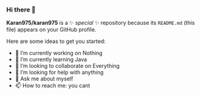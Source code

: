 ### Hi there 👋
**Karan975/karan975** is a ✨ _special_ ✨ repository because its `README.md` (this file) appears on your GitHub profile.

Here are some ideas to get you started:

- 🔭 I’m currently working on Nothing
- 🌱 I’m currently learning Java
- 👯 I’m looking to collaborate on Everything
- 🤔 I’m looking for help with anything
- 💬 Ask me about myself
- 📫 How to reach me: you cant
